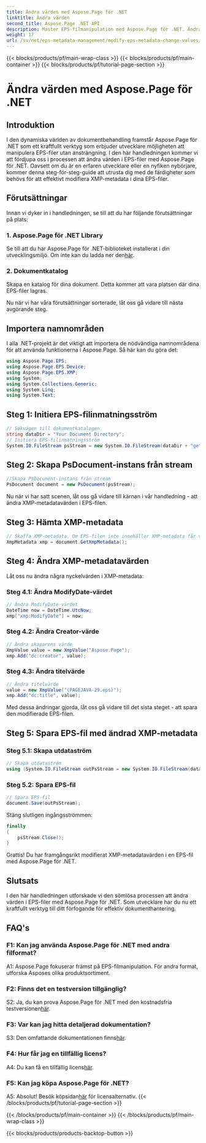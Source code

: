 ```yaml
---
title: Ändra värden med Aspose.Page för .NET
linktitle: Ändra värden
second_title: Aspose.Page .NET API
description: Master EPS-filmanipulation med Aspose.Page för .NET. Ändra XMP-metadatavärden utan ansträngning.
weight: 17
url: /sv/net/eps-metadata-management/modify-eps-metadata-change-values/
---
```


{{< blocks/products/pf/main-wrap-class >}}
{{< blocks/products/pf/main-container >}}
{{< blocks/products/pf/tutorial-page-section >}}

# Ändra värden med Aspose.Page för .NET

## Introduktion

I den dynamiska världen av dokumentbehandling framstår Aspose.Page för .NET som ett kraftfullt verktyg som erbjuder utvecklare möjligheten att manipulera EPS-filer utan ansträngning. I den här handledningen kommer vi att fördjupa oss i processen att ändra värden i EPS-filer med Aspose.Page för .NET. Oavsett om du är en erfaren utvecklare eller en nyfiken nybörjare, kommer denna steg-för-steg-guide att utrusta dig med de färdigheter som behövs för att effektivt modifiera XMP-metadata i dina EPS-filer.

## Förutsättningar

Innan vi dyker in i handledningen, se till att du har följande förutsättningar på plats:

### 1. Aspose.Page för .NET Library

Se till att du har Aspose.Page för .NET-biblioteket installerat i din utvecklingsmiljö. Om inte kan du ladda ner den[här](https://releases.aspose.com/page/net/).

### 2. Dokumentkatalog

Skapa en katalog för dina dokument. Detta kommer att vara platsen där dina EPS-filer lagras.

Nu när vi har våra förutsättningar sorterade, låt oss gå vidare till nästa avgörande steg.

## Importera namnområden

I alla .NET-projekt är det viktigt att importera de nödvändiga namnområdena för att använda funktionerna i Aspose.Page. Så här kan du göra det:

```csharp
using Aspose.Page.EPS;
using Aspose.Page.EPS.Device;
using Aspose.Page.EPS.XMP;
using System;
using System.Collections.Generic;
using System.Linq;
using System.Text;
```

## Steg 1: Initiera EPS-filinmatningsström

```csharp
// Sökvägen till dokumentkatalogen.
string dataDir = "Your Document Directory";
// Initiera EPS-filinmatningsström
System.IO.FileStream psStream = new System.IO.FileStream(dataDir + "get_input.eps", System.IO.FileMode.Open, System.IO.FileAccess.Read);
```

## Steg 2: Skapa PsDocument-instans från stream

```csharp
//Skapa PsDocument-instans från stream
PsDocument document = new PsDocument(psStream);
```

Nu när vi har satt scenen, låt oss gå vidare till kärnan i vår handledning - att ändra XMP-metadatavärden i EPS-filen.

## Steg 3: Hämta XMP-metadata

```csharp
// Skaffa XMP-metadata. Om EPS-filen inte innehåller XMP-metadata får vi en ny fylld med värden från PS-metadatakommentarer (%%Creator, %%CreateDate, %%Title, etc.)
XmpMetadata xmp = document.GetXmpMetadata();
```

## Steg 4: Ändra XMP-metadatavärden

Låt oss nu ändra några nyckelvärden i XMP-metadata:

### Steg 4.1: Ändra ModifyDate-värdet

```csharp
// Ändra ModifyDate-värdet
DateTime now = DateTime.UtcNow;
xmp["xmp:ModifyDate"] = now;
```

### Steg 4.2: Ändra Creator-värde

```csharp
// Ändra skaparens värde
XmpValue value = new XmpValue("Aspose.Page");
xmp.Add("dc:creator", value);
```

### Steg 4.3: Ändra titelvärde

```csharp
// Ändra titelvärde
value = new XmpValue("(PAGEJAVA-29.eps)");
xmp.Add("dc:title", value);
```

Med dessa ändringar gjorda, låt oss gå vidare till det sista steget - att spara den modifierade EPS-filen.

## Steg 5: Spara EPS-fil med ändrad XMP-metadata

### Steg 5.1: Skapa utdataström

```csharp
// Skapa utdataström
using (System.IO.FileStream outPsStream = new System.IO.FileStream(dataDir + "change_values_output.eps", System.IO.FileMode.Create, System.IO.FileAccess.Write))
```

### Steg 5.2: Spara EPS-fil

```csharp
// Spara EPS-fil
document.Save(outPsStream);
```

Stäng slutligen ingångsströmmen:

```csharp
finally
{
    psStream.Close();
}
```

Grattis! Du har framgångsrikt modifierat XMP-metadatavärden i en EPS-fil med Aspose.Page för .NET.

## Slutsats

I den här handledningen utforskade vi den sömlösa processen att ändra värden i EPS-filer med Aspose.Page för .NET. Som utvecklare har du nu ett kraftfullt verktyg till ditt förfogande för effektiv dokumenthantering.

## FAQ's

### F1: Kan jag använda Aspose.Page för .NET med andra filformat?

A1: Aspose.Page fokuserar främst på EPS-filmanipulation. För andra format, utforska Asposes olika produktsortiment.

### F2: Finns det en testversion tillgänglig?

 S2: Ja, du kan prova Aspose.Page för .NET med den kostnadsfria testversionen[här](https://releases.aspose.com/).

### F3: Var kan jag hitta detaljerad dokumentation?

 S3: Den omfattande dokumentationen finns[här](https://reference.aspose.com/page/net/).

### F4: Hur får jag en tillfällig licens?

 A4: Du kan få en tillfällig licens[här](https://purchase.aspose.com/temporary-license/).

### F5: Kan jag köpa Aspose.Page för .NET?

 A5: Absolut! Besök köpsidan[här](https://purchase.aspose.com/buy) för licensalternativ.
{{< /blocks/products/pf/tutorial-page-section >}}

{{< /blocks/products/pf/main-container >}}
{{< /blocks/products/pf/main-wrap-class >}}

{{< blocks/products/products-backtop-button >}}
